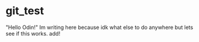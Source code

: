 # git_test

"Hello Odin!" Im writing here because idk what else to do anywhere but lets see if this works. add!